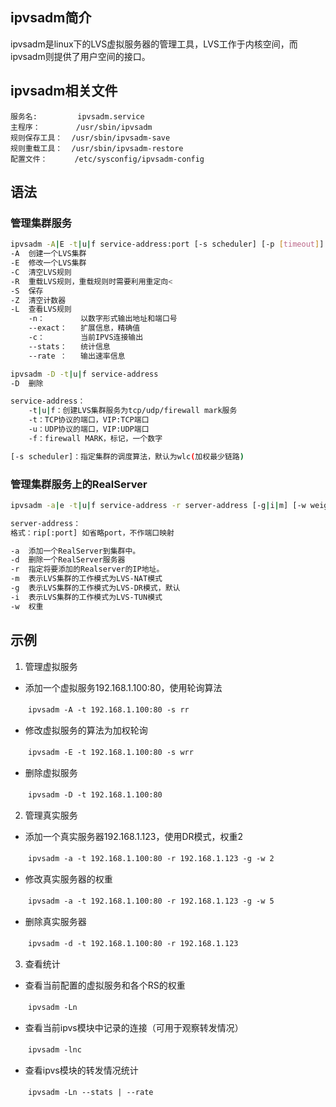 ## ipvsadm简介

ipvsadm是linux下的LVS虚拟服务器的管理工具，LVS工作于内核空间，而ipvsadm则提供了用户空间的接口。

## ipvsadm相关文件

```
服务名:         ipvsadm.service
主程序：        /usr/sbin/ipvsadm
规则保存工具：  /usr/sbin/ipvsadm-save
规则重载工具：  /usr/sbin/ipvsadm-restore
配置文件：      /etc/sysconfig/ipvsadm-config
```

## 语法

### 管理集群服务

```bash
ipvsadm -A|E -t|u|f service-address:port [-s scheduler] [-p [timeout]]
-A  创建一个LVS集群
-E  修改一个LVS集群
-C  清空LVS规则
-R  重载LVS规则，重载规则时需要利用重定向<
-S  保存
-Z  清空计数器
-L  查看LVS规则
    -n：        以数字形式输出地址和端口号
    --exact：   扩展信息，精确值
    -c：        当前IPVS连接输出
    --stats：   统计信息
    --rate ：   输出速率信息

ipvsadm -D -t|u|f service-address
-D  删除

service-address：
    -t|u|f：创建LVS集群服务为tcp/udp/firewall mark服务
    -t：TCP协议的端口，VIP:TCP端口
    -u：UDP协议的端口，VIP:UDP端口
    -f：firewall MARK，标记，一个数字

[-s scheduler]：指定集群的调度算法，默认为wlc(加权最少链路)
```

### 管理集群服务上的RealServer

```bash
ipvsadm -a|e -t|u|f service-address -r server-address [-g|i|m] [-w weight]

server-address：
格式：rip[:port] 如省略port，不作端口映射

-a  添加一个RealServer到集群中。
-d  删除一个RealServer服务器
-r  指定将要添加的Realserver的IP地址。
-m  表示LVS集群的工作模式为LVS-NAT模式
-g  表示LVS集群的工作模式为LVS-DR模式，默认
-i  表示LVS集群的工作模式为LVS-TUN模式
-w  权重
```

## 示例

1. 管理虚拟服务

- 添加一个虚拟服务192.168.1.100:80，使用轮询算法

　　`ipvsadm -A -t 192.168.1.100:80 -s rr`

- 修改虚拟服务的算法为加权轮询

　　`ipvsadm -E -t 192.168.1.100:80 -s wrr`

- 删除虚拟服务

　　`ipvsadm -D -t 192.168.1.100:80`

2. 管理真实服务

- 添加一个真实服务器192.168.1.123，使用DR模式，权重2

　　`ipvsadm -a -t 192.168.1.100:80 -r 192.168.1.123 -g -w 2`

- 修改真实服务器的权重

　　`ipvsadm -a -t 192.168.1.100:80 -r 192.168.1.123 -g -w 5`

- 删除真实服务器

　　`ipvsadm -d -t 192.168.1.100:80 -r 192.168.1.123`

3. 查看统计

- 查看当前配置的虚拟服务和各个RS的权重

　　`ipvsadm -Ln`

- 查看当前ipvs模块中记录的连接（可用于观察转发情况）

　　`ipvsadm -lnc`

- 查看ipvs模块的转发情况统计

　　`ipvsadm -Ln --stats | --rate`